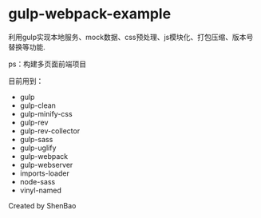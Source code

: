 # gulp-webpack-example

利用gulp实现本地服务、mock数据、css预处理、js模块化、打包压缩、版本号替换等功能.

ps：构建多页面前端项目


目前用到：
- gulp
- gulp-clean
- gulp-minify-css
- gulp-rev
- gulp-rev-collector
- gulp-sass
- gulp-uglify
- gulp-webpack
- gulp-webserver
- imports-loader
- node-sass
- vinyl-named



Created by ShenBao